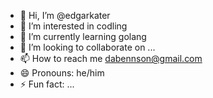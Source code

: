 - 👋 Hi, I’m @edgarkater
- 👀 I’m interested in codling
- 🌱 I’m currently learning golang
- 💞️ I’m looking to collaborate on ...
- 📫 How to reach me dabennson@gmail.com
- 😄 Pronouns: he/him
- ⚡ Fun fact: ...

<!---
edgarkater/edgarkater is a ✨ special ✨ repository because its `README.md` (this file) appears on your GitHub profile.
You can click the Preview link to take a look at your changes.
--->
